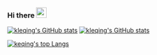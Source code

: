 ### Hi there <img src="https://media.giphy.com/media/hvRJCLFzcasrR4ia7z/giphy.gif" width="24px">

<!--
**kleqing/kleqing** is a ✨ _special_ ✨ repository because its `README.md` (this file) appears on your GitHub profile.

Here are some ideas to get you started:

- 🔭 I’m currently working on ...
- 🌱 I’m currently learning ...
- 👯 I’m looking to collaborate on ...
- 🤔 I’m looking for help with ...
- 💬 Ask me about ...
- 📫 How to reach me: ...
- 😄 Pronouns: ...
- ⚡ Fun fact: ...
-->

[![kleqing's GitHub stats](https://github-readme-stats.vercel.app/api?username=kleqing&show_icons=true&theme=github_dark)](https://github.com/anuraghazra/github-readme-stats#gh-dark-mode-only)
[![kleqing's GitHub stats](https://github-readme-stats.vercel.app/api?username=kleqing&show_icons=true)](https://github.com/anuraghazra/github-readme-stats#gh-light-mode-only)

[![keqing's top Langs](https://github-readme-stats.vercel.app/api/top-langs/?username=kleqing&layout=compact&langs_count=8)](https://github.com/anuraghazra/github-readme-stats)


